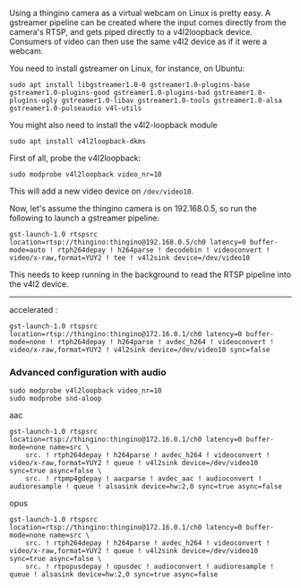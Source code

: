 Using a thingino camera as a virtual webcam on Linux is pretty easy. A gstreamer pipeline can be created where the input comes directly from the camera's RTSP, and gets piped directly to a v4l2loopback device. Consumers of video can then use the same v4l2 device as if it were a webcam.

You need to install gstreamer on Linux, for instance, on Ubuntu:
```
sudo apt install libgstreamer1.0-0 gstreamer1.0-plugins-base gstreamer1.0-plugins-good gstreamer1.0-plugins-bad gstreamer1.0-plugins-ugly gstreamer1.0-libav gstreamer1.0-tools gstreamer1.0-alsa gstreamer1.0-pulseaudio v4l-utils
```

You might also need to install the v4l2-loopback module
```
sudo apt install v4l2loopback-dkms
```

First of all, probe the v4l2loopback:
```
sudo modprobe v4l2loopback video_nr=10
```
This will add a new video device on `/dev/video10`.

Now, let's assume the thingino camera is on 192.168.0.5, so run the following to launch a gstreamer pipeline:

```
gst-launch-1.0 rtspsrc location=rtsp://thingino:thingino@192.168.0.5/ch0 latency=0 buffer-mode=auto ! rtph264depay ! h264parse ! decodebin ! videoconvert ! video/x-raw,format=YUY2 ! tee ! v4l2sink device=/dev/video10
```

This needs to keep running in the background to read the RTSP pipeline into the v4l2 device.


---

accelerated :
```
gst-launch-1.0 rtspsrc location=rtsp://thingino:thingino@172.16.0.1/ch0 latency=0 buffer-mode=none ! rtph264depay ! h264parse ! avdec_h264 ! videoconvert ! video/x-raw,format=YUY2 ! v4l2sink device=/dev/video10 sync=false
```

### Advanced configuration with audio

```
sudo modprobe v4l2loopback video_nr=10
sudo modprobe snd-aloop
```

aac
```
gst-launch-1.0 rtspsrc location=rtsp://thingino:thingino@172.16.0.1/ch0 latency=0 buffer-mode=none name=src \
    src. ! rtph264depay ! h264parse ! avdec_h264 ! videoconvert ! video/x-raw,format=YUY2 ! queue ! v4l2sink device=/dev/video10 sync=true async=false \
    src. ! rtpmp4gdepay ! aacparse ! avdec_aac ! audioconvert ! audioresample ! queue ! alsasink device=hw:2,0 sync=true async=false

```
opus
```
gst-launch-1.0 rtspsrc location=rtsp://thingino:thingino@172.16.0.1/ch0 latency=0 buffer-mode=none name=src \
    src. ! rtph264depay ! h264parse ! avdec_h264 ! videoconvert ! video/x-raw,format=YUY2 ! queue ! v4l2sink device=/dev/video10 sync=true async=false \
    src. ! rtpopusdepay ! opusdec ! audioconvert ! audioresample ! queue ! alsasink device=hw:2,0 sync=true async=false
```

